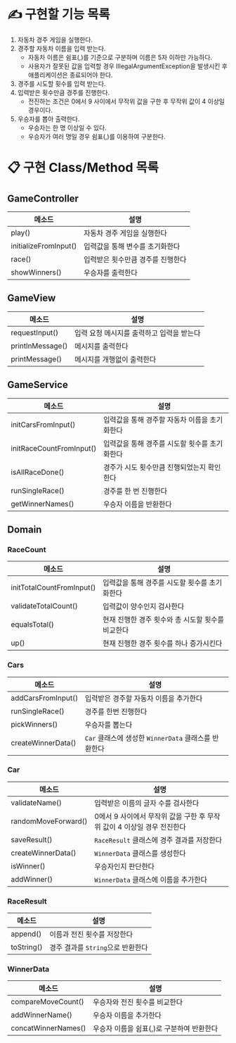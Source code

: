 # ✍️ 구현할 기능 목록

1. 자동차 경주 게임을 실행한다.
2. 경주할 자동차 이름을 입력 받는다.
    - 자동차 이름은 쉼표(,)를 기준으로 구분하며 이름은 5자 이하만 가능하다.
    - 사용자가 잘못된 값을 입력할 경우 IllegalArgumentException을 발생시킨 후 애플리케이션은 종료되어야 한다.
3. 경주를 시도할 횟수를 입력 받는다.
4. 입력받은 횟수만큼 경주를 진행한다.
    - 전진하는 조건은 0에서 9 사이에서 무작위 값을 구한 후 무작위 값이 4 이상일 경우이다.
5. 우승자를 뽑아 출력한다.
    - 우승자는 한 명 이상일 수 있다.
    - 우승자가 여러 명일 경우 쉼표(,)를 이용하여 구분한다.

# 📋 구현 Class/Method 목록

## GameController

| 메소드                   | 설명                 |
|-----------------------|--------------------|
| play()                | 자동차 경주 게임을 실행한다    |
| initializeFromInput() | 입력값을 통해 변수를 초기화한다  |
| race()                | 입력받은 횟수만큼 경주를 진행한다 |
| showWinners()         | 우승자를 출력한다          |

## GameView

| 메소드              | 설명                      |
|------------------|-------------------------|
| requestInput()   | 입력 요청 메시지를 출력하고 입력을 받는다 |
| printlnMessage() | 메시지를 출력한다               |
| printMessage()   | 메시지를 개행없이 출력한다          |

## GameService

| 메소드                      | 설명                        |
|--------------------------|---------------------------|
| initCarsFromInput()      | 입력값을 통해 경주할 자동차 이름을 초기화한다 |
| initRaceCountFromInput() | 입력값을 통해 경주를 시도할 횟수를 초기화한다 |
| isAllRaceDone()          | 경주가 시도 횟수만큼 진행되었는지 확인한다   |
| runSingleRace()          | 경주를 한 번 진행한다              |
| getWinnerNames()         | 우승자 이름을 반환한다              |

## Domain

### RaceCount

| 메소드                       | 설명                           |
|---------------------------|------------------------------|
| initTotalCountFromInput() | 입력값을 통해 경주를 시도할 횟수를 초기화한다    |
| validateTotalCount()      | 입력값이 양수인지 검사한다               |
| equalsTotal()             | 현재 진행한 경주 횟수와 총 시도할 횟수를 비교한다 |
| up()                      | 현재 진행한 경주 횟수를 하나 증가시킨다       |

### Cars

| 메소드                | 설명                                    |
|--------------------|---------------------------------------|
| addCarsFromInput() | 입력받은 경주할 자동차 이름을 추가한다                 |
| runSingleRace()    | 경주를 한번 진행한다                           |
| pickWinners()      | 우승자를 뽑는다                              |
| createWinnerData() | `Car` 클래스에 생성한 `WinnerData` 클래스를 반환한다 |

### Car

| 메소드                 | 설명                                          |
|---------------------|---------------------------------------------|
| validateName()      | 입력받은 이름의 글자 수를 검사한다                         |
| randomMoveForward() | 0에서 9 사이에서 무작위 값을 구한 후 무작위 값이 4 이상일 경우 전진한다 |
| saveResult()        | `RaceResult` 클래스에 경주 결과를 저장한다               |
| createWinnerData()  | `WinnerData` 클래스를 생성한다                      |
| isWinner()          | 우승자인지 판단한다                                  |
| addWinner()         | `WinnerData` 클래스에 이름을 추가한다                  |

### RaceResult

| 메소드        | 설명                     |
|------------|------------------------|
| append()   | 이름과 전진 횟수를 저장한다        |
| toString() | 경주 결과를 `String`으로 반환한다 |

### WinnerData

| 메소드                 | 설명                       |
|---------------------|--------------------------|
| compareMoveCount()  | 우승자와 전진 횟수를 비교한다         |
| addWinnerName()     | 우승자 이름을 추가한다             |
| concatWinnerNames() | 우승자 이름을 쉼표(,)로 구분하여 반환한다 |